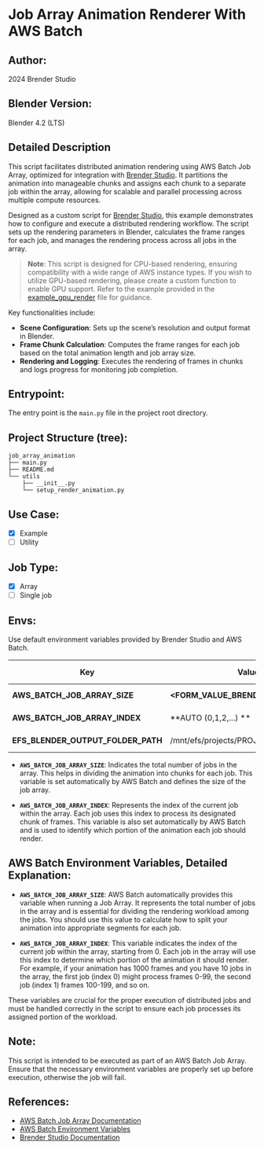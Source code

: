# Job Array Animation Renderer With AWS Batch 

## Author:
 2024 Brender Studio

## Blender Version:
Blender 4.2 (LTS)

## Detailed Description
This script facilitates distributed animation rendering using AWS Batch Job Array, optimized for integration with <a href="https://www.brenderstudio.com" target="_blank">Brender Studio</a>. It partitions the animation into manageable chunks and assigns each chunk to a separate job within the array, allowing for scalable and parallel processing across multiple compute resources.

Designed as a custom script for <a href="https://www.brenderstudio.com" target="_blank">Brender Studio</a>, this example demonstrates how to configure and execute a distributed rendering workflow. The script sets up the rendering parameters in Blender, calculates the frame ranges for each job, and manages the rendering process across all jobs in the array.

> **Note**: This script is designed for CPU-based rendering, ensuring compatibility with a wide range of AWS instance types. If you wish to utilize GPU-based rendering, please create a custom function to enable GPU support. Refer to the example provided in the [example_gpu_render](/examples/single_scripts/example_gpu_render/render_gpu.py) file for guidance.


Key functionalities include:
- **Scene Configuration**: Sets up the scene’s resolution and output format in Blender.
- **Frame Chunk Calculation**: Computes the frame ranges for each job based on the total animation length and job array size.
- **Rendering and Logging**: Executes the rendering of frames in chunks and logs progress for monitoring job completion.

## Entrypoint:
The entry point is the `main.py` file in the project root directory.


## Project Structure (tree):
```
job_array_animation
├── main.py
├── README.md
└── utils
    ├── __init__.py
    └── setup_render_animation.py
```


## Use Case:
- [x] Example
- [ ] Utility 

## Job Type:
- [x] Array
- [ ] Single job

## Envs:
Use default environment variables provided by Brender Studio and AWS Batch.

| **Key**                            | **Value**                             | **Env Type**   |
| ---------------------------------- | ------------------------------------- | -------------- |
| **AWS_BATCH_JOB_ARRAY_SIZE**       | **<FORM_VALUE_BRENDER_STUDIO>**       | AWS Batch      |
| **AWS_BATCH_JOB_ARRAY_INDEX**      | **AUTO (0,1,2,...) **                 | AWS Batch      |
| **EFS_BLENDER_OUTPUT_FOLDER_PATH** | /mnt/efs/projects/PROJECT_NAME/output | Brender-Studio |

- **`AWS_BATCH_JOB_ARRAY_SIZE`**:  Indicates the total number of jobs in the array. This helps in dividing the animation into chunks for each job. This variable is set automatically by AWS Batch and defines the size of the job array.

- **`AWS_BATCH_JOB_ARRAY_INDEX`**: Represents the index of the current job within the array. Each job uses this index to process its designated chunk of frames. This variable is also set automatically by AWS Batch and is used to identify which portion of the animation each job should render.


## AWS Batch Environment Variables, Detailed Explanation:

- **`AWS_BATCH_JOB_ARRAY_SIZE`**: AWS Batch automatically provides this variable when running a Job Array. It represents the total number of jobs in the array and is essential for dividing the rendering workload among the jobs. You should use this value to calculate how to split your animation into appropriate segments for each job.

- **`AWS_BATCH_JOB_ARRAY_INDEX`**: This variable indicates the index of the current job within the array, starting from 0. Each job in the array will use this index to determine which portion of the animation it should render. For example, if your animation has 1000 frames and you have 10 jobs in the array, the first job (index 0) might process frames 0-99, the second job (index 1) frames 100-199, and so on.

These variables are crucial for the proper execution of distributed jobs and must be handled correctly in the script to ensure each job processes its assigned portion of the workload.


## Note:
This script is intended to be executed as part of an AWS Batch Job Array. Ensure that the necessary environment variables are properly set up before execution, otherwise the job will fail.


## References:
- [AWS Batch Job Array Documentation](https://docs.aws.amazon.com/batch/latest/userguide/array_jobs.html)
- [AWS Batch Environment Variables](https://docs.aws.amazon.com/batch/latest/userguide/job_env_vars.html)
- [Brender Studio Documentation](https://brenderstudio.com/docs)